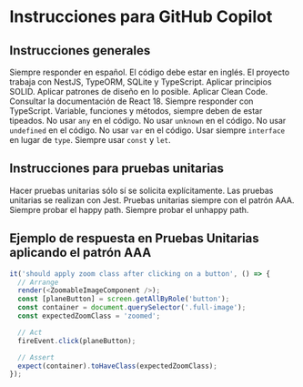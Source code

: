 # Instrucciones para GitHub Copilot

## Instrucciones generales

Siempre responder en español.
El código debe estar en inglés.
El proyecto trabaja con NestJS, TypeORM, SQLite y TypeScript.
Aplicar principios SOLID.
Aplicar patrones de diseño en lo posible.
Aplicar Clean Code.
Consultar la documentación de React 18.
Siempre responder con TypeScript.
Variable, funciones y métodos, siempre deben de estar tipeados.
No usar `any` en el código.
No usar `unknown` en el código.
No usar `undefined` en el código.
No usar `var` en el código.
Usar siempre `interface` en lugar de `type`.
Siempre usar `const` y `let`.

## Instrucciones para pruebas unitarias

Hacer pruebas unitarias sólo sí se solicita explícitamente.
Las pruebas unitarias se realizan con Jest.
Pruebas unitarias siempre con el patrón AAA.
Siempre probar el happy path.
Siempre probar el unhappy path.

## Ejemplo de respuesta en Pruebas Unitarias aplicando el patrón AAA

```typescript
it('should apply zoom class after clicking on a button', () => {
  // Arrange
  render(<ZoomableImageComponent />);
  const [planeButton] = screen.getAllByRole('button');
  const container = document.querySelector('.full-image');
  const expectedZoomClass = 'zoomed';

  // Act
  fireEvent.click(planeButton);

  // Assert
  expect(container).toHaveClass(expectedZoomClass);
});
```